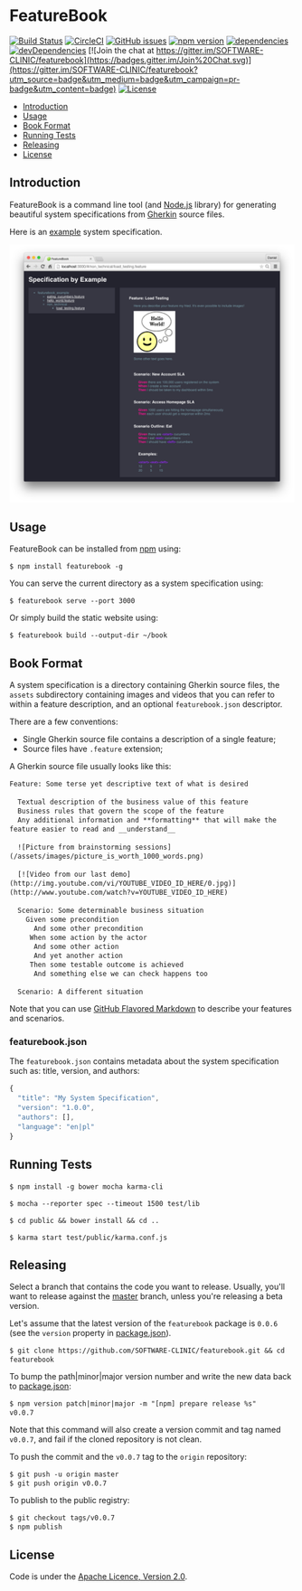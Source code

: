 FeatureBook
===========

[![Build Status](https://travis-ci.org/SOFTWARE-CLINIC/featurebook.svg)](https://travis-ci.org/SOFTWARE-CLINIC/featurebook)
[![CircleCI](https://img.shields.io/circleci/project/SOFTWARE-CLINIC/featurebook/master.svg?style=shield)](https://circleci.com/gh/SOFTWARE-CLINIC/featurebook)
[![GitHub issues](https://img.shields.io/github/issues/SOFTWARE-CLINIC/featurebook.svg)](https://github.com/SOFTWARE-CLINIC/featurebook/issues)
[![npm version](https://badge.fury.io/js/featurebook.svg)](http://badge.fury.io/js/featurebook)
[![dependencies](https://david-dm.org/SOFTWARE-CLINIC/featurebook.svg)](https://david-dm.org/SOFTWARE-CLINIC/featurebook)
[![devDependencies](https://david-dm.org/SOFTWARE-CLINIC/featurebook/dev-status.svg)](https://david-dm.org/SOFTWARE-CLINIC/featurebook#info=devDependencies)
[![Join the chat at https://gitter.im/SOFTWARE-CLINIC/featurebook](https://badges.gitter.im/Join%20Chat.svg)](https://gitter.im/SOFTWARE-CLINIC/featurebook?utm_source=badge&utm_medium=badge&utm_campaign=pr-badge&utm_content=badge)
[![License](http://img.shields.io/:license-Apache%202.0-blue.svg)](http://www.apache.org/licenses/LICENSE-2.0.html)

* [Introduction](#introduction)
* [Usage](#usage)
* [Book Format](#book-format)
* [Running Tests](#running-tests)
* [Releasing](#releasing)
* [License](#license)

## Introduction

FeatureBook is a command line tool (and [Node.js](https://nodejs.org) library) for generating beautiful system
specifications from [Gherkin](https://github.com/cucumber/cucumber/wiki/Gherkin) source files.

Here is an [example](https://github.com/SOFTWARE-CLINIC/featurebook-example) system specification.

![Demo](/README/featurebook_demo.png)

## Usage

FeatureBook can be installed from [npm](https://www.npmjs.com) using:

```shell
$ npm install featurebook -g
```

You can serve the current directory as a system specification using:

```shell
$ featurebook serve --port 3000
```

Or simply build the static website using:

```shell
$ featurebook build --output-dir ~/book
```

## Book Format

A system specification is a directory containing Gherkin source files, the `assets` subdirectory containing images and
videos that you can refer to within a feature description, and an optional `featurebook.json` descriptor.

There are a few conventions:

* Single Gherkin source file contains a description of a single feature;
* Source files have `.feature` extension;


A Gherkin source file usually looks like this:

```gherkin
Feature: Some terse yet descriptive text of what is desired

  Textual description of the business value of this feature
  Business rules that govern the scope of the feature
  Any additional information and **formatting** that will make the feature easier to read and __understand__

  ![Picture from brainstorming sessions](/assets/images/picture_is_worth_1000_words.png)

  [![Video from our last demo](http://img.youtube.com/vi/YOUTUBE_VIDEO_ID_HERE/0.jpg)](http://www.youtube.com/watch?v=YOUTUBE_VIDEO_ID_HERE)

  Scenario: Some determinable business situation
    Given some precondition
      And some other precondition
     When some action by the actor
      And some other action
      And yet another action
     Then some testable outcome is achieved
      And something else we can check happens too

  Scenario: A different situation
```

Note that you can use [GitHub Flavored Markdown](https://help.github.com/articles/github-flavored-markdown) to describe
your features and scenarios.

### featurebook.json

The `featurebook.json` contains metadata about the system specification such as: title, version, and authors:

```javascript
{
  "title": "My System Specification",
  "version": "1.0.0",
  "authors": [],
  "language": "en|pl"
}
```

## Running Tests

```shell
$ npm install -g bower mocha karma-cli
```

```shell
$ mocha --reporter spec --timeout 1500 test/lib
```

```shell
$ cd public && bower install && cd ..
```

```shell
$ karma start test/public/karma.conf.js
```

## Releasing

Select a branch that contains the code you want to release. Usually, you'll want to release against the [master](https://github.com/SOFTWARE-CLINIC/featurebook/tree/master) branch,
unless you're releasing a beta version.

Let's assume that the latest version of the `featurebook` package is `0.0.6` (see the `version` property in [package.json](/package.json)).

```shell
$ git clone https://github.com/SOFTWARE-CLINIC/featurebook.git && cd featurebook
```

To bump the path|minor|major version number and write the new data back to [package.json](/package.json):

```shell
$ npm version patch|minor|major -m "[npm] prepare release %s"
v0.0.7
```

Note that this command will also create a version commit and tag named `v0.0.7`, and fail if the cloned repository is not clean.

To push the commit and the `v0.0.7` tag to the `origin` repository:

```shell
$ git push -u origin master
$ git push origin v0.0.7
```

To publish to the public registry:

```shell
$ git checkout tags/v0.0.7
$ npm publish
```

## License

Code is under the [Apache Licence, Version 2.0](https://www.apache.org/licenses/LICENSE-2.0.txt).
